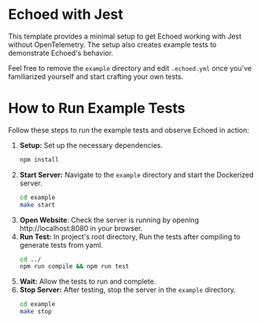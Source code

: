 # Echoed with Jest

This template provides a minimal setup to get Echoed working with Jest without OpenTelemetry.
The setup also creates example tests to demonstrate Echoed's behavior.

Feel free to remove the `example` directory and edit `.echoed.yml` once you've familiarized yourself and start crafting your own tests.

# How to Run Example Tests
Follow these steps to run the example tests and observe Echoed in action:

1. **Setup:** Set up the necessary dependencies.
    ```sh
    npm install
    ```
2. **Start Server:** Navigate to the `example` directory and start the Dockerized server.
    ```sh
    cd example
    make start
    ```
3. **Open Website**: Check the server is running by opening http://localhost:8080 in your browser.
4. **Run Test:** In project's root directory, Run the tests after compiling to generate tests from yaml.
    ```sh
    cd ../
    npm run compile && npm run test
    ```
5. **Wait:** Allow the tests to run and complete.
6. **Stop Server:** After testing, stop the server in the `example` directory.
    ```sh
    cd example
    make stop
    ```
